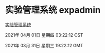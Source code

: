# 实验管理系统 expadmin
[实验管理系统](http://58.48.54.58:56808/expadmin-782313d2-e1b1-4ea7-932e-3a55e6a1a4d0/)

2021年 04月 01日 星期四 03:22:12 CST

2021年 03月 31日 星期三 19:22:12 GMT
